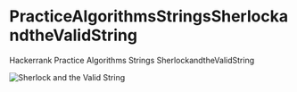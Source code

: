# PracticeAlgorithmsStringsSherlockandtheValidString
Hackerrank Practice Algorithms Strings SherlockandtheValidString

![Sherlock and the Valid String](https://user-images.githubusercontent.com/20807987/111026847-4a47bc80-841f-11eb-855e-b847718f0d34.png)
